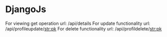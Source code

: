 # DjangoJs
For viewing get operation url: /api/details
For update functionality url: /api/profileupdate/<str:pk>
For delete functionality url: /api/profildelete/<str:pk>
